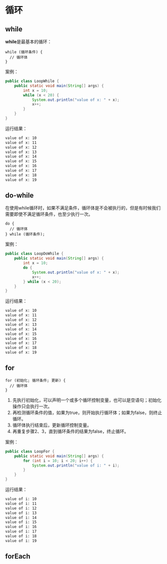 # 循环

## while

**while**是最基本的循环：

```
while (循环条件) {
  // 循环体
}
```

案例：

```java
public class LoopWhile {
    public static void main(String[] args) {
        int x = 10;
        while (x < 20) {
            System.out.println("value of x: " + x);
            x++;
        }
    }
}
```

运行结果：

```txt
value of x: 10
value of x: 11
value of x: 12
value of x: 13
value of x: 14
value of x: 15
value of x: 16
value of x: 17
value of x: 18
value of x: 19
```

## do-while

在使用while循环时，如果不满足条件，循环体是不会被执行的，但是有时候我们需要即使不满足循环条件，也至少执行一次。

```
do {
  // 循环体
} while (循环条件);
```

案例：

```java
public class LoopDoWhile {
    public static void main(String[] args) {
        int x = 10;
        do {
            System.out.println("value of x: " + x);
            x++;
        } while (x < 20);
    }
}
```

运行结果：

```txt
value of x: 10
value of x: 11
value of x: 12
value of x: 13
value of x: 14
value of x: 15
value of x: 16
value of x: 17
value of x: 18
value of x: 19
```

## for

```
for (初始化; 循环条件; 更新) {
  // 循环体
}
```

1. 先执行初始化，可以声明一个或多个循环控制变量，也可以是空语句；初始化操作只会执行一次。
2. 再检测循环条件的值，如果为true，则开始执行循环体；如果为false，则终止循环。
3. 循环体执行结束后，更新循环控制变量。
4. 再重复步骤2、3，直到循环条件的结果为false，终止循环。

案例：

```java
public class LoopFor {
    public static void main(String[] args) {
        for (int i = 10; i < 20; i++) {
            System.out.println("value of i: " + i);
        }
    }
}
```

运行结果：

```txt
value of i: 10
value of i: 11
value of i: 12
value of i: 13
value of i: 14
value of i: 15
value of i: 16
value of i: 17
value of i: 18
value of i: 19
```

## forEach